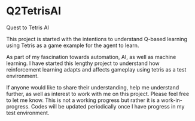 # Q2TetrisAI
Quest to Tetris AI

This project is started with the intentions to understand Q-based learning using Tetris as a game example for the agent to learn.

As part of my fascination towards automation, AI, as well as machine learning. I have started this lengthy project to understand how reinforcement learning adapts and affects gameplay using tetris as a test environment. 

If anyone would like to share their understanding, help me understand further, as well as interest to work with me on this project. Please feel free to let me know. 
This is not a working progress but rather it is a work-in-progress.
Codes will be updated periodically once I have progress in my test environment. 

